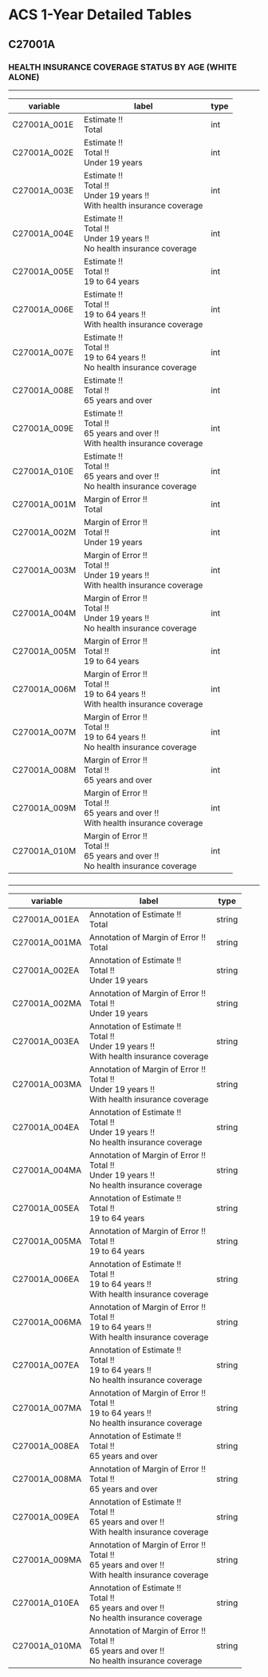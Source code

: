 # ACS 1-Year Detailed Tables

## C27001A

### HEALTH INSURANCE COVERAGE STATUS BY AGE (WHITE ALONE)

___

| variable | label | type |
| ----- | ----- | ----- |
| C27001A_001E | Estimate !!<br>Total | int |
| C27001A_002E | Estimate !!<br>Total !!<br>Under 19 years | int |
| C27001A_003E | Estimate !!<br>Total !!<br>Under 19 years !!<br>With health insurance coverage | int |
| C27001A_004E | Estimate !!<br>Total !!<br>Under 19 years !!<br>No health insurance coverage | int |
| C27001A_005E | Estimate !!<br>Total !!<br>19 to 64 years | int |
| C27001A_006E | Estimate !!<br>Total !!<br>19 to 64 years !!<br>With health insurance coverage | int |
| C27001A_007E | Estimate !!<br>Total !!<br>19 to 64 years !!<br>No health insurance coverage | int |
| C27001A_008E | Estimate !!<br>Total !!<br>65 years and over | int |
| C27001A_009E | Estimate !!<br>Total !!<br>65 years and over !!<br>With health insurance coverage | int |
| C27001A_010E | Estimate !!<br>Total !!<br>65 years and over !!<br>No health insurance coverage | int |
| C27001A_001M | Margin of Error !!<br>Total | int |
| C27001A_002M | Margin of Error !!<br>Total !!<br>Under 19 years | int |
| C27001A_003M | Margin of Error !!<br>Total !!<br>Under 19 years !!<br>With health insurance coverage | int |
| C27001A_004M | Margin of Error !!<br>Total !!<br>Under 19 years !!<br>No health insurance coverage | int |
| C27001A_005M | Margin of Error !!<br>Total !!<br>19 to 64 years | int |
| C27001A_006M | Margin of Error !!<br>Total !!<br>19 to 64 years !!<br>With health insurance coverage | int |
| C27001A_007M | Margin of Error !!<br>Total !!<br>19 to 64 years !!<br>No health insurance coverage | int |
| C27001A_008M | Margin of Error !!<br>Total !!<br>65 years and over | int |
| C27001A_009M | Margin of Error !!<br>Total !!<br>65 years and over !!<br>With health insurance coverage | int |
| C27001A_010M | Margin of Error !!<br>Total !!<br>65 years and over !!<br>No health insurance coverage | int |
### 

___

| variable | label | type |
| ----- | ----- | ----- |
| C27001A_001EA | Annotation of Estimate !!<br>Total | string |
| C27001A_001MA | Annotation of Margin of Error !!<br>Total | string |
| C27001A_002EA | Annotation of Estimate !!<br>Total !!<br>Under 19 years | string |
| C27001A_002MA | Annotation of Margin of Error !!<br>Total !!<br>Under 19 years | string |
| C27001A_003EA | Annotation of Estimate !!<br>Total !!<br>Under 19 years !!<br>With health insurance coverage | string |
| C27001A_003MA | Annotation of Margin of Error !!<br>Total !!<br>Under 19 years !!<br>With health insurance coverage | string |
| C27001A_004EA | Annotation of Estimate !!<br>Total !!<br>Under 19 years !!<br>No health insurance coverage | string |
| C27001A_004MA | Annotation of Margin of Error !!<br>Total !!<br>Under 19 years !!<br>No health insurance coverage | string |
| C27001A_005EA | Annotation of Estimate !!<br>Total !!<br>19 to 64 years | string |
| C27001A_005MA | Annotation of Margin of Error !!<br>Total !!<br>19 to 64 years | string |
| C27001A_006EA | Annotation of Estimate !!<br>Total !!<br>19 to 64 years !!<br>With health insurance coverage | string |
| C27001A_006MA | Annotation of Margin of Error !!<br>Total !!<br>19 to 64 years !!<br>With health insurance coverage | string |
| C27001A_007EA | Annotation of Estimate !!<br>Total !!<br>19 to 64 years !!<br>No health insurance coverage | string |
| C27001A_007MA | Annotation of Margin of Error !!<br>Total !!<br>19 to 64 years !!<br>No health insurance coverage | string |
| C27001A_008EA | Annotation of Estimate !!<br>Total !!<br>65 years and over | string |
| C27001A_008MA | Annotation of Margin of Error !!<br>Total !!<br>65 years and over | string |
| C27001A_009EA | Annotation of Estimate !!<br>Total !!<br>65 years and over !!<br>With health insurance coverage | string |
| C27001A_009MA | Annotation of Margin of Error !!<br>Total !!<br>65 years and over !!<br>With health insurance coverage | string |
| C27001A_010EA | Annotation of Estimate !!<br>Total !!<br>65 years and over !!<br>No health insurance coverage | string |
| C27001A_010MA | Annotation of Margin of Error !!<br>Total !!<br>65 years and over !!<br>No health insurance coverage | string |

